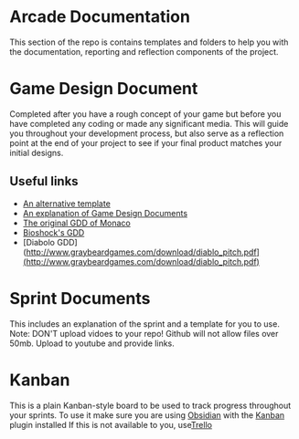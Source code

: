 # Arcade Documentation

This section of the repo is contains templates and folders to help you with the documentation, reporting and reflection components of the project. 

# Game Design Document

Completed after you have a rough concept of your game but before you have completed any coding or made any significant media. This will guide you throughout your development process, but also serve as a reflection point at the end of your project to see if your final product matches your initial designs.

## Useful links
- [An alternative template](https://drive.google.com/file/d/1-yiF2Pq-OgJaTXsMAQbIckoDzGINz26O/view)
- [An explanation of Game Design Documents](https://drive.google.com/file/d/17-51Uwxqle3DZVleir6OhDlWA_aerw5g/view)
- [The original GDD of Monaco](https://www.facebook.com/notes/10159380697433606/)
- [Bioshock's GDD](https://www.systemshock.org/index.php?PHPSESSID=8db3ltd9nrdharo6sd4ir5r2qn;topic=2121.msg21031#msg21031)
- [Diabolo GDD](http://www.graybeardgames.com/download/diablo_pitch.pdf](http://www.graybeardgames.com/download/diablo_pitch.pdf)

# Sprint Documents
This includes an explanation of the sprint and a template for you to use. 
Note: DON'T upload vidoes to your repo! Github will not allow files over 50mb. Upload to youtube and provide links.   

# Kanban
This is a plain Kanban-style board to be used to track progress throughout your sprints.
To use it make sure you are using [Obsidian](https://obsidian.md/) with the [Kanban](https://github.com/mgmeyers/obsidian-kanban) plugin installed
If this is not available to you, use[Trello](https://trello.com/)
